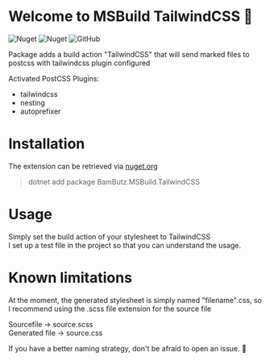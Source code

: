 # Welcome to MSBuild TailwindCSS 👋

![Nuget](https://img.shields.io/nuget/v/BamButz.MSBuild.TailwindCSS)
![Nuget](https://img.shields.io/nuget/dt/BamButz.MSBuild.TailwindCSS)
![GitHub](https://img.shields.io/github/license/BamButz/msbuild-tailwindcss)

Package adds a build action "TailwindCSS" that will send marked files to postcss with tailwindcss plugin configured

Activated PostCSS Plugins:

- tailwindcss
- nesting
- autoprefixer

# Installation

The extension can be retrieved via [nuget.org](https://www.nuget.org/packages/BamButz.MSBuild.TailwindCSS/)

> dotnet add package BamButz.MSBuild.TailwindCSS

# Usage

Simply set the build action of your stylesheet to TailwindCSS  
I set up a test file in the project so that you can understand the usage.

# Known limitations

At the moment, the generated stylesheet is simply named "filename".css, so I recommend using the .scss file extension for the source file

Sourcefile -> source.scss  
Generated file -> source.css

If you have a better naming strategy, don't be afraid to open an issue. 🙂